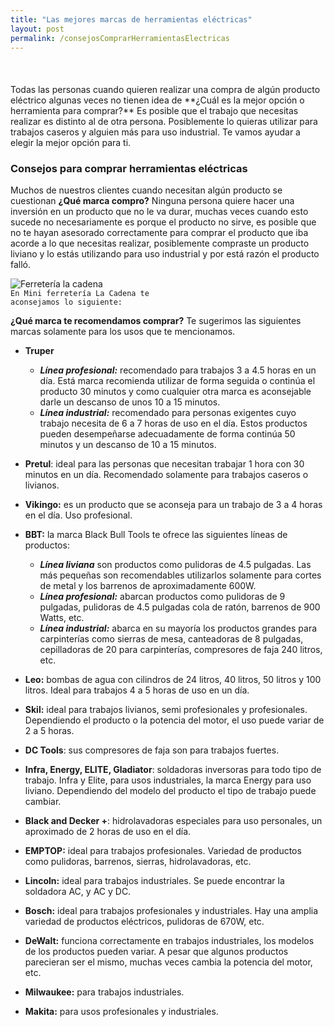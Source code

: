 ```yaml
---
title: "Las mejores marcas de herramientas eléctricas"
layout: post
permalink: /consejosComprarHerramientasElectricas
---
```

<div class="container" style="margin-top:10%;margin-bottom:10%">
Todas las personas cuando quieren realizar una compra de algún producto eléctrico algunas veces no tienen idea de **¿Cuál es la mejor opción o herramienta para comprar?**
Es posible que el trabajo que necesitas realizar es distinto al de otra persona. Posiblemente lo quieras utilizar para trabajos caseros y alguien más para uso industrial.
Te vamos ayudar a elegir la mejor opción para ti.

<!--more-->

###  Consejos para comprar herramientas eléctricas
Muchos de nuestros clientes cuando necesitan algún producto se cuestionan **¿Qué marca compro?** Ninguna persona quiere hacer una inversión en un producto que no le va durar, muchas veces cuando esto sucede no necesariamente es porque el producto no sirve, es posible
 que no te hayan asesorado correctamente para comprar el producto que iba acorde a lo que necesitas realizar, posiblemente compraste un producto liviano y lo estás utilizando para uso industrial y por está razón el producto falló.

![Ferretería la cadena](/assets/images/introHerramientas2.webp)<br>
<code>En Mini ferretería La Cadena te aconsejamos lo siguiente:</code>

**¿Qué marca te recomendamos comprar?**
Te sugerimos las siguientes marcas solamente para los usos que te mencionamos.

- **Truper**
    - ***Línea profesional:*** recomendado para trabajos 3 a 4.5 horas en un día. Está marca recomienda utilizar de forma seguida o continúa el producto 30 minutos y como cualquier otra marca es aconsejable darle un descanso de unos 10 a 15 minutos.
    - ***Línea industrial:*** recomendado para personas exigentes cuyo trabajo necesita de 6 a 7 horas de uso en el día. Estos productos pueden desempeñarse adecuadamente de forma continúa 50 minutos y un descanso de 10 a 15 minutos.

- **Pretul**: ideal para las personas que necesitan trabajar 1 hora con 30 minutos en un día. Recomendado solamente para trabajos caseros o livianos.

- **Vikingo:** es un producto que se aconseja para un trabajo de 3 a 4 horas en el día. Uso profesional.

- **BBT:** la marca Black Bull Tools te ofrece las siguientes líneas de productos:
    - ***Línea liviana*** son productos como pulidoras de 4.5 pulgadas. Las más pequeñas son recomendables utilizarlos solamente para cortes de metal y los barrenos de aproximadamente 600W.
    - ***Línea profesional:*** abarcan productos como pulidoras de 9 pulgadas, pulidoras de 4.5 pulgadas cola de ratón, barrenos de 900 Watts, etc.
    - ***Línea industrial:*** abarca en su mayoría los productos grandes para carpinterías como sierras de mesa, canteadoras de 8 pulgadas, cepilladoras de 20 para carpinterías, compresores de faja 240 litros, etc.


- **Leo:** bombas de agua con cilindros de 24 litros, 40 litros, 50 litros y 100 litros. Ideal para trabajos 4 a 5 horas de uso en un día.

- **Skil:** ideal para trabajos livianos, semi profesionales y profesionales. Dependiendo el producto o la potencia del motor, el uso puede variar de 2 a 5 horas.

- **DC Tools**: sus compresores de faja son para trabajos fuertes.

- **Infra, Energy, ELITE, Gladiator**: soldadoras inversoras para todo tipo de trabajo. Infra y Elite, para usos industriales, la marca Energy para uso liviano. Dependiendo del modelo del producto el tipo de trabajo puede cambiar.

- **Black and Decker +**: hidrolavadoras especiales para uso personales, un aproximado de 2 horas de uso en el día.

- **EMPTOP:** ideal para trabajos profesionales. Variedad de productos como pulidoras, barrenos, sierras, hidrolavadoras, etc.

- **Lincoln:** ideal para trabajos industriales. Se puede encontrar la soldadora AC, y AC y DC.

- **Bosch:** ideal para trabajos profesionales y industriales. Hay una amplia variedad de productos eléctricos, pulidoras de 670W, etc.

- **DeWalt:** funciona correctamente en trabajos industriales, los modelos de los productos pueden variar. A pesar que algunos productos parecieran ser el mismo, muchas veces cambia la potencia del motor, etc.

- **Milwaukee:** para trabajos industriales.

- **Makita:** para usos profesionales y industriales.
</div>